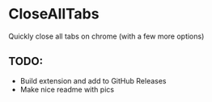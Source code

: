 # CloseAllTabs
Quickly close all tabs on chrome (with a few more options)

## TODO:
- Build extension and add to GitHub Releases
- Make nice readme with pics